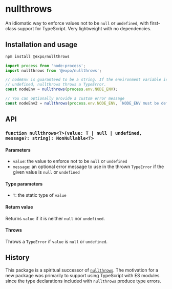 # nullthrows
An idiomatic way to enforce values not to be `null` or `undefined`, with first-class support for TypeScript. Very lightweight with no dependencies.

## Installation and usage
```sh
npm install @expo/nullthrows
```

```js
import process from 'node:process';
import nullthrows from '@expo/nullthrows';

// nodeEnv is guaranteed to be a string. If the environment variable is
// undefined, nullthrows throws a TypeError.
const nodeEnv = nullthrows(process.env.NODE_ENV);

// You can optionally provide a custom error message
const nodeEnv2 = nullthrows(process.env.NODE_ENV, `NODE_ENV must be defined`);
```

## API

### `function nullthrows<T>(value: T | null | undefined, message?: string): NonNullable<T>`

#### Parameters
- `value`: the value to enforce not to be `null` or `undefined`
- `message`: an optional error message to use in the thrown `TypeError` if the given value is `null` or `undefined`

#### Type parameters
- `T`: the static type of `value`

#### Return value
Returns `value` if it is neither `null` nor `undefined`.

#### Throws
Throws a `TypeError` if `value` is `null` or `undefined`.

## History
This package is a spiritual successor of [`nullthrows`](https://github.com/zertosh/nullthrows). The motivation for a new package was primarily to support using TypeScript with ES modules since the type declarations included with `nullthrows` produce type errors.



